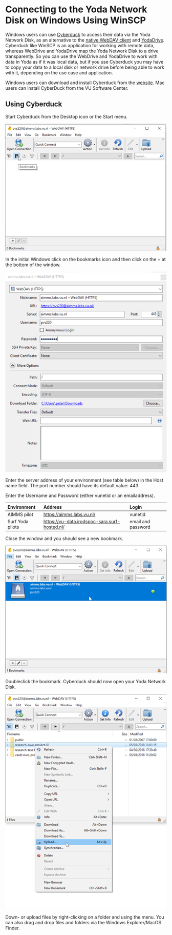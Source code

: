# Connecting to the Yoda Network Disk on Windows Using WinSCP

Windows users can use [Cyberduck](https://cyberduck.io/) to access their data via the Yoda Network Disk,
as an alternative to the [native WebDAV client](yoda-disk-windowsnative.md) and
[YodaDrive](yoda-disk-yodadrive.md). Cyberduck like WinSCP is an application for working with remote data,
whereas WebDrive and YodaDrive map the Yoda Network Disk to a drive transparently. So you can
use the WebDrive and YodaDrive to work with data in Yoda as if it was local data, but if you use
Cyberduck you may have to copy your data to a local disk or network drive before being able to work with it,
depending on the use case and application.

Windows users can download and install Cyberduck from the [website](https://cyberduck.io/download/). Mac users can install CyberDuck from the VU Software Center. 

## Using Cyberduck

Start Cyberduck from the Desktop icon or the Start menu.

![alt text](screenshots/screenshot-cyberduck-start.png "Screenshot Cyberduck: start")

In the initial Windows click on the bookmarks icon and then click on the + at the bottom of the window.

![alt text](screenshots/screenshot-cyberduck-connectfolder.png "Screenshot Cyberduck: settings")

Enter the server address of your environment (see table below) in the Host name field. The port number should have its default value: 443.

Enter the Username and Password (either vunetid or an emailaddress).

| Environment          | Address | Login                  |
|:-------------------- |:------------|:-------------------------|
| AIMMS pilot | https://aimms.labs.vu.nl/ | vunetid | 
| Surf Yoda pilots | https://vu-data.irodspoc-sara.surf-hosted.nl/ | email and password |

Close the window and you should see a new bookmark.

![alt text](screenshots/screenshot-cyberduck-bookmark.png "Screenshot Cyberduck: bookmark")

Doubleclick the bookmark. Cyberduck should now open your Yoda Network Disk.

![alt text](screenshots/screenshot-cyberduck-contextmenu.png "Screenshot Cyberduck: menu")

Down- or upload files by right-clicking on a folder and using the menu. You can also drag and drop files and folders via the Windows Explorer/MacOS Finder.

